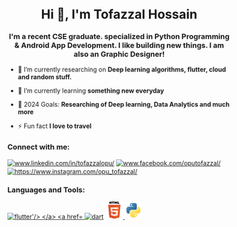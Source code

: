 <h1 align="center">Hi 👋, I'm Tofazzal Hossain</h1>
<h3 align="center">I'm a recent CSE graduate. specialized in Python Programming & Android App Development. I like building new things. I am also an Graphic Designer!</h3>

- 🔭 I’m currently researching on **Deep learning algorithms, flutter, cloud and random stuff.**

- 🌱 I’m currently learning **something new everyday**

- 🤝 2024 Goals: **Researching of Deep learning, Data Analytics and much more**

- ⚡ Fun fact **I love to travel**

<h3 align="left">Connect with me:</h3>
<p align="left">
<a href="https://linkedin.com/in/www.linkedin.com/in/tofazzalopu/" target="blank"><img align="center" src="https://raw.githubusercontent.com/rahuldkjain/github-profile-readme-generator/master/src/images/icons/Social/linked-in-alt.svg" alt="www.linkedin.com/in/tofazzalopu/" height="30" width="40" /></a>
<a href="https://fb.com/www.facebook.com/oputofazzal/" target="blank"><img align="center" src="https://raw.githubusercontent.com/rahuldkjain/github-profile-readme-generator/master/src/images/icons/Social/facebook.svg" alt="www.facebook.com/oputofazzal/" height="30" width="40" /></a>
<a href="https://instagram.com/https://www.instagram.com/opu_tofazzal/" target="blank"><img align="center" src="https://raw.githubusercontent.com/rahuldkjain/github-profile-readme-generator/master/src/images/icons/Social/instagram.svg" alt="https://www.instagram.com/opu_tofazzal/" height="30" width="40" /></a>
</p>

<h3 align="left">Languages and Tools:</h3>
<p align="left"> <a href="https://www.flutter.dev/" target="_blank" rel="noreferrer"> <img src="https://cdn.jsdelivr.net/gh/devicons/devicon/icons/flutter/flutter-original.svg" width="40" height="40" alt="flutter'/> </a> <a href="https://dartpad.dev/" target="_blank" rel="noreferrer"> <img src="https://cdn.jsdelivr.net/gh/devicons/devicon/icons/dart/dart-original.svg" width="40" height="40" alt="dart"/></a> <a href="https://www.w3.org/html/" target="_blank" rel="noreferrer"> <img src="https://raw.githubusercontent.com/devicons/devicon/master/icons/html5/html5-original-wordmark.svg" alt="html5" width="40" height="40"/> </a> <a href="https://www.python.org" target="_blank" rel="noreferrer"> <img src="https://raw.githubusercontent.com/devicons/devicon/master/icons/python/python-original.svg" alt="python" width="40" height="40"/> </a></p>

<!---
ToFazzalOPu/ToFazzalOPu is a ✨ special ✨ repository because its `README.md` (this file) appears on your GitHub profile.
You can click the Preview link to take a look at your changes.
--->
